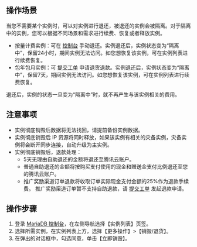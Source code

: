## 操作场景
当您不需要某个实例时，可以对实例进行退还，被退还的实例会被隔离。对于隔离中的实例，您可以根据不同场景和需求进行续费、恢复或者释放实例。
- 按量计费实例：可在 [控制台](https://console.cloud.tencent.com/tdsql) 手动退还。实例退还后，实例状态变为“隔离中”，保留24小时，期间实例无法访问。如您想恢复该实例，可在实例列表进行续费恢复。
- 包年包月实例：可 [提交工单](https://console.cloud.tencent.com/workorder/category) 申请退货退款。实例退还后，实例状态变为“隔离中”，保留7天，期间实例无法访问。如您想恢复该实例，可在实例列表进行续费恢复。

退还后，实例的状态一旦变为“隔离中”时，就不再产生与该实例相关的费用。

## 注意事项
- 实例彻底销毁后数据将无法找回，请提前备份实例数据。
- 实例彻底销毁后 IP 资源将同时释放，如果该实例有相关的灾备实例，灾备实例将会断开同步连接，自动升级为主实例。
- 实例彻底销毁后，退款处理：
  - 5天无理由自助退还的金额将退还至腾讯云账户。
  - 普通自助退还的金额将按购买支付使用的现金和赠送金支付比例退还至您的腾讯云账户。
  - 推广奖励渠道订单退款将收取订单实际现金支付金额的25%作为退款手续费。 推广奖励渠道订单暂不支持自助退款，请 [提交工单](https://console.cloud.tencent.com/workorder/category) 发起退款申请。


## 操作步骤
1. 登录 [MariaDB 控制台](https://console.cloud.tencent.com/tdsql)，在左侧导航选择【实例列表】页签。
2. 选择所需实例，在实例列表上方，选择【更多操作】>【销毁/退货】。
3. 在弹出的对话框中，勾选同意，单击【立即销毁】。

